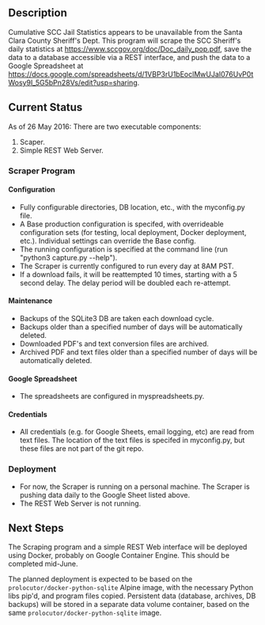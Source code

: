 ## Description
Cumulative SCC Jail Statistics appears to be unavailable from the Santa Clara County Sheriff's Dept.  This program will scrape the SCC Sheriff's daily statistics at https://www.sccgov.org/doc/Doc_daily_pop.pdf, save the data to a database accessible via a REST interface, and push the data to a Google Spreadsheet at https://docs.google.com/spreadsheets/d/1VBP3rU1bEoclMwUJaI076UvP0tWosy9I_5G5bPn28Vs/edit?usp=sharing.

## Current Status
As of 26 May 2016:
There are two executable components:
1. Scaper.
2. Simple REST Web Server.

### Scraper Program

#### Configuration

* Fully configurable directories, DB location, etc., with the myconfig.py file.
* A Base production configuration is specifed, with overrideable configuration sets (for testing, local deployment, Docker deployment, etc.).  Individual settings can override the Base config.
* The running configuration is specified at the command line (run "python3 capture.py --help").
* The Scraper is currently configured to run every day at 8AM PST.
* If a download fails, it will be reattempted 10 times, starting with a 5 second delay.  The delay period will be doubled each re-attempt.

#### Maintenance

* Backups of the SQLite3 DB are taken each download cycle.
* Backups older than a specified number of days will be automatically deleted.
* Downloaded PDF's and text conversion files are archived.
* Archived PDF and text files older than a specified number of days will be automatically deleted.

#### Google Spreadsheet

* The spreadsheets are configured in myspreadsheets.py.

#### Credentials

* All credentials (e.g. for Google Sheets, email logging, etc) are read from text files.  The location of the text files is specifed in myconfig.py, but these files are not part of the git repo.

### Deployment

* For now, the Scraper is running on a personal machine.   The Scraper is pushing data daily to the Google Sheet listed above.
* The REST Web Server is not running.  

## Next Steps  
The Scraping program and a simple REST Web interface will be deployed using Docker, probably on Google Container Engine.  This should be completed mid-June.  

The planned deployment is expected to be based on the `prolocutor/docker-python-sqlite` Alpine image, with the necessary Python libs pip'd, and program files copied.  Persistent data (database, archives, DB backups) will be stored in a separate data volume container, based on the same `prolocutor/docker-python-sqlite` image.
